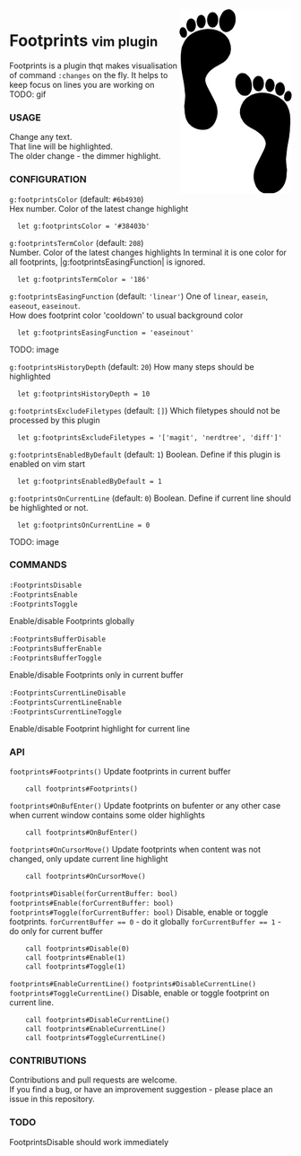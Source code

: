 <img style="float:right" src="readme/footprints.png" />

# Footprints <small>vim plugin</small>

Footprints is a plugin thqt makes visualisation of command `:changes` on the fly.
It helps to keep focus on lines you are working on
TODO: gif

### USAGE
Change any text.  
That line will be highlighted.  
The older change - the dimmer highlight.

### CONFIGURATION
`g:footprintsColor` (default: `#6b4930`)  
Hex number. Color of the latest change highlight
```
  let g:footprintsColor = '#38403b'
```

`g:footprintsTermColor` (default: `208`)  
Number. Color of the latest changes highlights
In terminal it is one color for all footprints,
|g:footprintsEasingFunction| is ignored.
```
  let g:footprintsTermColor = '186'
```

`g:footprintsEasingFunction` (default: `'linear'`)
  One of `linear`, `easein`, `easeout`, `easeinout`.  
  How does footprint color 'cooldown' to usual background color
```
  let g:footprintsEasingFunction = 'easeinout'
```
TODO: image

`g:footprintsHistoryDepth` (default: `20`)
How many steps should be highlighted
```
  let g:footprintsHistoryDepth = 10
```

`g:footprintsExcludeFiletypes` (default: `[]`)
Which filetypes should not be processed by this plugin
```
  let g:footprintsExcludeFiletypes = '['magit', 'nerdtree', 'diff']'
```

`g:footprintsEnabledByDefault` (default: `1`)
Boolean. Define if this plugin is enabled on vim start 
```
  let g:footprintsEnabledByDefault = 1
```

`g:footprintsOnCurrentLine` (default: `0`)
Boolean. Define if current line should be highlighted or not.
```
  let g:footprintsOnCurrentLine = 0
```
TODO: image

### COMMANDS

`:FootprintsDisable`  
`:FootprintsEnable`  
`:FootprintsToggle`  

  Enable/disable Footprints globally  

`:FootprintsBufferDisable`  
`:FootprintsBufferEnable`  
`:FootprintsBufferToggle`  

  Enable/disable Footprints only in current buffer

`:FootprintsCurrentLineDisable`  
`:FootprintsCurrentLineEnable`  
`:FootprintsCurrentLineToggle`  

  Enable/disable Footprint highlight for current line

### API

`footprints#Footprints()`
Update footprints in current buffer
```
    call footprints#Footprints()
```

`footprints#OnBufEnter()`
Update footprints on bufenter or any other case when current window contains some older highlights
```
    call footprints#OnBufEnter()
```

`footprints#OnCursorMove()`
Update footprints when content was not changed, only update current line highlight
```
    call footprints#OnCursorMove()
```

`footprints#Disable(forCurrentBuffer: bool)`
`footprints#Enable(forCurrentBuffer: bool)`
`footprints#Toggle(forCurrentBuffer: bool)`
Disable, enable or toggle footprints.
`forCurrentBuffer == 0` - do it globally
`forCurrentBuffer == 1` - do only for current buffer
```
    call footprints#Disable(0)
    call footprints#Enable(1)
    call footprints#Toggle(1)
```

`footprints#EnableCurrentLine()`
`footprints#DisableCurrentLine()`
`footprints#ToggleCurrentLine()`
    Disable, enable or toggle footprint on current line.
```
    call footprints#DisableCurrentLine()
    call footprints#EnableCurrentLine()
    call footprints#ToggleCurrentLine()
```

### CONTRIBUTIONS
Contributions and pull requests are welcome.  
If you find a bug, or have an improvement suggestion -
please place an issue in this repository.

### TODO
FootprintsDisable should work immediately
